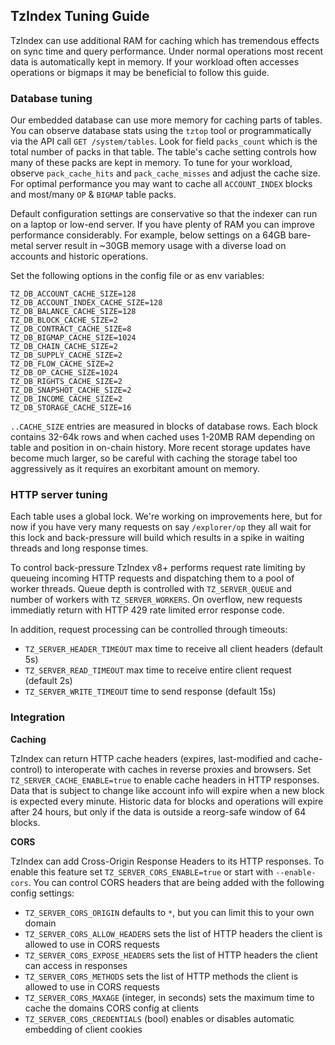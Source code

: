 ## TzIndex Tuning Guide

TzIndex can use additional RAM for caching which has tremendous effects on sync time and query performance. Under normal operations most recent data is automatically kept in memory. If your workload often accesses operations or bigmaps it may be beneficial to follow this guide.

### Database tuning

Our embedded database can use more memory for caching parts of tables. You can observe database stats using the `tztop` tool or programmatically via the API call `GET /system/tables`. Look for field `packs_count` which is the total number of packs in that table. The table's cache setting controls how many of these packs are kept in memory. To tune for your workload, observe `pack_cache_hits` and `pack_cache_misses` and adjust the cache size. For optimal performance you may want to cache all `ACCOUNT_INDEX` blocks and most/many `OP` & `BIGMAP` table packs.

Default configuration settings are conservative so that the indexer can run on a laptop or low-end server. If you have plenty of RAM you can improve performance considerably. For example, below settings on a 64GB bare-metal server result in \~30GB memory usage with a diverse load on accounts and historic operations.

Set the following options in the config file or as env variables:

```
TZ_DB_ACCOUNT_CACHE_SIZE=128
TZ_DB_ACCOUNT_INDEX_CACHE_SIZE=128
TZ_DB_BALANCE_CACHE_SIZE=128
TZ_DB_BLOCK_CACHE_SIZE=2
TZ_DB_CONTRACT_CACHE_SIZE=8
TZ_DB_BIGMAP_CACHE_SIZE=1024
TZ_DB_CHAIN_CACHE_SIZE=2
TZ_DB_SUPPLY_CACHE_SIZE=2
TZ_DB_FLOW_CACHE_SIZE=2
TZ_DB_OP_CACHE_SIZE=1024
TZ_DB_RIGHTS_CACHE_SIZE=2
TZ_DB_SNAPSHOT_CACHE_SIZE=2
TZ_DB_INCOME_CACHE_SIZE=2
TZ_DB_STORAGE_CACHE_SIZE=16
```

`..CACHE_SIZE` entries are measured in blocks of database rows. Each block contains 32-64k rows and when cached uses 1-20MB RAM depending on table and position in on-chain history. More recent storage updates have become much larger, so be careful with caching the storage tabel too aggressively as it requires an exorbitant amount on memory.


### HTTP server tuning

Each table uses a global lock. We're working on improvements here, but for now if you have very many requests on say `/explorer/op` they all wait for this lock and back-pressure will build which results in a spike in waiting threads and long response times.

To control back-pressure TzIndex v8+ performs request rate limiting by queueing incoming HTTP requests and dispatching them to a pool of worker threads. Queue depth is controlled with `TZ_SERVER_QUEUE` and number of workers with `TZ_SERVER_WORKERS`. On overflow, new requests immediatly return with HTTP 429 rate limited error response code.

In addition, request processing can be controlled through timeouts:

- `TZ_SERVER_HEADER_TIMEOUT` max time to receive all client headers (default 5s)
- `TZ_SERVER_READ_TIMEOUT` max time to receive entire client request (default 2s)
- `TZ_SERVER_WRITE_TIMEOUT` time to send response (default 15s)

### Integration

**Caching**

TzIndex can return HTTP cache headers (expires, last-modified and cache-control) to interoperate with caches in reverse proxies and browsers.  Set `TZ_SERVER_CACHE_ENABLE=true` to enable cache headers in HTTP responses. Data that is subject to change like account info will expire when a new block is expected every minute. Historic data for blocks and operations will expire after 24 hours, but only if the data is outside a reorg-safe window of 64 blocks.

**CORS**

TzIndex can add Cross-Origin Response Headers to its HTTP responses. To enable this feature set `TZ_SERVER_CORS_ENABLE=true` or start with `--enable-cors`. You can control CORS headers that are being added with the following config settings:

- `TZ_SERVER_CORS_ORIGIN` defaults to `*`, but you can limit this to your own domain
- `TZ_SERVER_CORS_ALLOW_HEADERS` sets the list of HTTP headers the client is allowed to use in CORS requests
- `TZ_SERVER_CORS_EXPOSE_HEADERS` sets the list of HTTP headers the client can access in responses
- `TZ_SERVER_CORS_METHODS` sets the list of HTTP methods the client is allowed to use in CORS requests
- `TZ_SERVER_CORS_MAXAGE` (integer, in seconds) sets the maximum time to cache the domains CORS config at clients
- `TZ_SERVER_CORS_CREDENTIALS` (bool) enables or disables automatic embedding of client cookies

